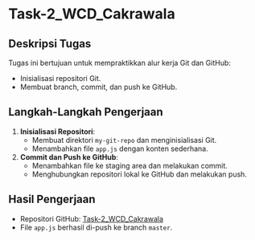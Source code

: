 # Task-2_WCD_Cakrawala

## Deskripsi Tugas
Tugas ini bertujuan untuk mempraktikkan alur kerja Git dan GitHub:
- Inisialisasi repositori Git.
- Membuat branch, commit, dan push ke GitHub.

## Langkah-Langkah Pengerjaan
1. **Inisialisasi Repositori**:
   - Membuat direktori `my-git-repo` dan menginisialisasi Git.
   - Menambahkan file `app.js` dengan konten sederhana.
2. **Commit dan Push ke GitHub**:
   - Menambahkan file ke staging area dan melakukan commit.
   - Menghubungkan repositori lokal ke GitHub dan melakukan push.

## Hasil Pengerjaan
- Repositori GitHub: [Task-2_WCD_Cakrawala](https://github.com/najminere/Task-2_WCD_Cakrawala)
- File `app.js` berhasil di-push ke branch `master`.

